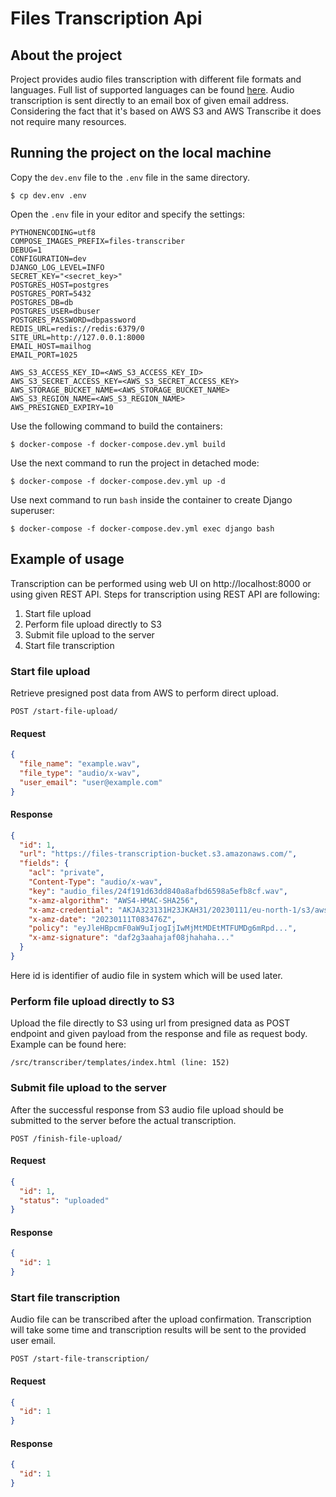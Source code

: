 # Files Transcription Api

## About the project

Project provides audio files transcription with different file formats and languages. Full list of 
supported languages can be found [here](https://docs.aws.amazon.com/transcribe/latest/dg/supported-languages.html). 
Audio transcription is sent directly to an email box of given email address. Considering the fact that it's based on 
AWS S3 and AWS Transcribe it does not require many resources.

## Running the project on the local machine

Copy the `dev.env` file to the `.env` file in the same directory.

```shell
$ cp dev.env .env
```

Open the `.env` file in your editor and specify the settings:

```shell
PYTHONENCODING=utf8
COMPOSE_IMAGES_PREFIX=files-transcriber
DEBUG=1
CONFIGURATION=dev
DJANGO_LOG_LEVEL=INFO
SECRET_KEY="<secret_key>"
POSTGRES_HOST=postgres
POSTGRES_PORT=5432
POSTGRES_DB=db
POSTGRES_USER=dbuser
POSTGRES_PASSWORD=dbpassword
REDIS_URL=redis://redis:6379/0
SITE_URL=http://127.0.0.1:8000
EMAIL_HOST=mailhog
EMAIL_PORT=1025

AWS_S3_ACCESS_KEY_ID=<AWS_S3_ACCESS_KEY_ID>
AWS_S3_SECRET_ACCESS_KEY=<AWS_S3_SECRET_ACCESS_KEY>
AWS_STORAGE_BUCKET_NAME=<AWS_STORAGE_BUCKET_NAME>
AWS_S3_REGION_NAME=<AWS_S3_REGION_NAME>
AWS_PRESIGNED_EXPIRY=10
```

Use the following command to build the containers:

```shell
$ docker-compose -f docker-compose.dev.yml build
```

Use the next command to run the project in detached mode:

```shell
$ docker-compose -f docker-compose.dev.yml up -d
```

Use next command to run `bash` inside the container to create Django superuser:

```shell
$ docker-compose -f docker-compose.dev.yml exec django bash
```

## Example of usage

Transcription can be performed using web UI on http://localhost:8000 or using given REST API. 
Steps for transcription using REST API are following:

1. Start file upload
2. Perform file upload directly to S3
3. Submit file upload to the server
4. Start file transcription

### Start file upload

Retrieve presigned post data from AWS to perform direct upload.

`POST /start-file-upload/`

#### Request

```json
{
  "file_name": "example.wav",
  "file_type": "audio/x-wav",
  "user_email": "user@example.com"
}
```

#### Response

```json
{
  "id": 1,
  "url": "https://files-transcription-bucket.s3.amazonaws.com/",
  "fields": {
    "acl": "private",
    "Content-Type": "audio/x-wav",
    "key": "audio_files/24f191d63dd840a8afbd6598a5efb8cf.wav",
    "x-amz-algorithm": "AWS4-HMAC-SHA256",
    "x-amz-credential": "AKJA323131H23JKAH31/20230111/eu-north-1/s3/aws4_request",
    "x-amz-date": "20230111T083476Z",
    "policy": "eyJleHBpcmF0aW9uIjogIjIwMjMtMDEtMTFUMDg6mRpd...",
    "x-amz-signature": "daf2g3aahajaf08jhahaha..."
  }
}
```

Here id is identifier of audio file in system which will be used later.

### Perform file upload directly to S3

Upload the file directly to S3 using url from presigned data as POST endpoint and given payload 
from the response and file as request body. Example can be found here:

`/src/transcriber/templates/index.html (line: 152)`

### Submit file upload to the server

After the successful response from S3 audio file upload should be submitted to the server before 
the actual transcription.

`POST /finish-file-upload/`

#### Request

```json
{
  "id": 1,
  "status": "uploaded"
}
```

#### Response

```json
{
  "id": 1
}
```

### Start file transcription

Audio file can be transcribed after the upload confirmation. Transcription will take some time and transcription 
results will be sent to the provided user email.

`POST /start-file-transcription/`

#### Request

```json
{
  "id": 1
}
```

#### Response

```json
{
  "id": 1
}
```
